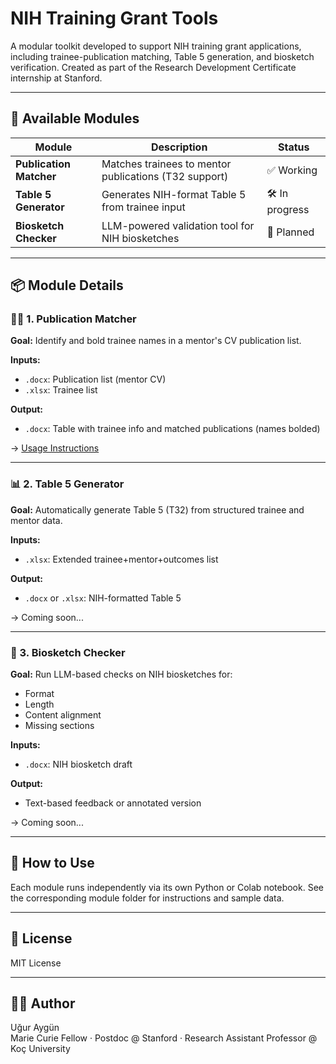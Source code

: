 # NIH Training Grant Tools

A modular toolkit developed to support NIH training grant applications, including trainee-publication matching, Table 5 generation, and biosketch verification. Created as part of the Research Development Certificate internship at Stanford.

---

## 🧩 Available Modules

| Module | Description | Status |
|--------|-------------|--------|
| **Publication Matcher** | Matches trainees to mentor publications (T32 support) | ✅ Working |
| **Table 5 Generator** | Generates NIH-format Table 5 from trainee input | 🛠️ In progress |
| **Biosketch Checker** | LLM-powered validation tool for NIH biosketches | 🧪 Planned |

---

## 📦 Module Details

### 🧑‍🎓 1. Publication Matcher

**Goal:** Identify and bold trainee names in a mentor's CV publication list.

**Inputs:**
- `.docx`: Publication list (mentor CV)
- `.xlsx`: Trainee list

**Output:**
- `.docx`: Table with trainee info and matched publications (names bolded)

→ [Usage Instructions](modules/publication_matcher/README.md)

---

### 📊 2. Table 5 Generator

**Goal:** Automatically generate Table 5 (T32) from structured trainee and mentor data.

**Inputs:**
- `.xlsx`: Extended trainee+mentor+outcomes list

**Output:**
- `.docx` or `.xlsx`: NIH-formatted Table 5

→ Coming soon...

---

### 📝 3. Biosketch Checker

**Goal:** Run LLM-based checks on NIH biosketches for:
- Format
- Length
- Content alignment
- Missing sections

**Inputs:**
- `.docx`: NIH biosketch draft

**Output:**
- Text-based feedback or annotated version

→ Coming soon...

---

## 🔧 How to Use

Each module runs independently via its own Python or Colab notebook. See the corresponding module folder for instructions and sample data.

---

## 📜 License

MIT License

---

## 🙋‍♂️ Author

Uğur Aygün  
Marie Curie Fellow · Postdoc @ Stanford · Research Assistant Professor @ Koç University  
